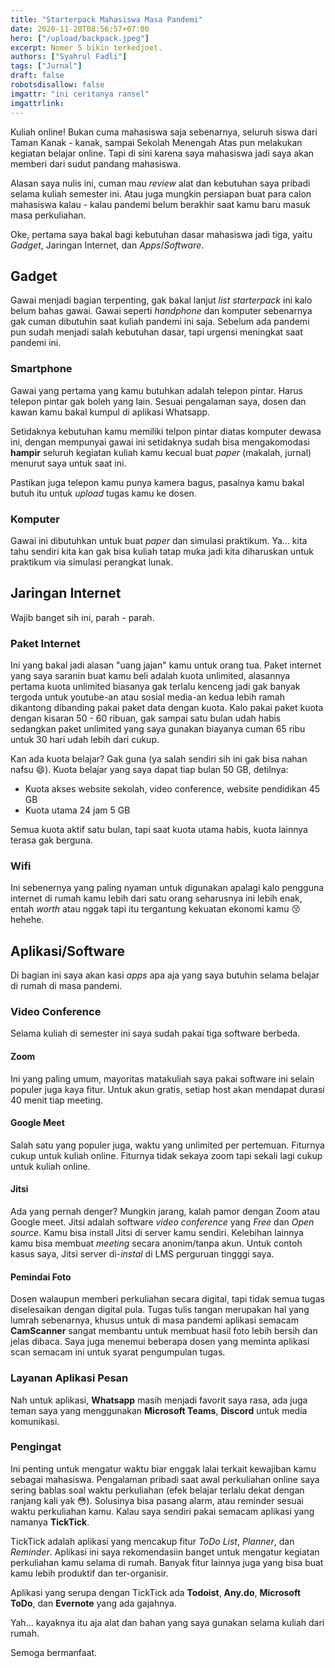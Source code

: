 ```yaml
---
title: "Starterpack Mahasiswa Masa Pandemi"
date: 2020-11-20T08:56:57+07:00
hero: ["/upload/backpack.jpeg"]
excerpt: Nomer 5 bikin terkedjoet.
authors: ["Syahrul Fadli"]
tags: ["Jurnal"]
draft: false
robotsdisallow: false
imgattr: "ini ceritanya ransel"
imgattrlink: 
---
```


Kuliah online! Bukan cuma mahasiswa saja sebenarnya, seluruh siswa dari Taman Kanak - kanak, sampai Sekolah Menengah Atas pun melakukan kegiatan belajar online. Tapi di sini karena saya mahasiswa jadi saya akan memberi dari sudut pandang mahasiswa. 
 
Alasan saya nulis ini, cuman mau *review* alat dan kebutuhan saya pribadi selama kuliah semester ini. Atau juga mungkin persiapan buat para calon mahasiswa kalau - kalau pandemi belum berakhir saat kamu baru masuk masa perkuliahan. 
 
Oke, pertama saya bakal bagi kebutuhan dasar mahasiswa jadi tiga, yaitu *Gadget*, Jaringan Internet, dan *Apps*/*Software*. 
 
## Gadget 
Gawai menjadi bagian terpenting, gak bakal lanjut *list* *starterpack* ini kalo belum bahas gawai. Gawai seperti *handphone* dan komputer sebenarnya gak cuman dibutuhin saat kuliah pandemi ini saja. Sebelum ada pandemi pun sudah menjadi salah kebutuhan dasar, tapi urgensi meningkat saat pandemi ini. 
### Smartphone 
Gawai yang pertama yang kamu butuhkan adalah telepon pintar. Harus telepon pintar gak boleh yang lain. Sesuai pengalaman saya, dosen dan kawan kamu bakal kumpul di aplikasi Whatsapp. 
 
Setidaknya kebutuhan kamu memiliki telpon pintar diatas komputer dewasa ini, dengan mempunyai gawai ini setidaknya sudah bisa mengakomodasi **hampir** seluruh kegiatan kuliah kamu kecual buat *paper* (makalah, jurnal) menurut saya untuk saat ini. 
 
Pastikan juga telepon kamu punya kamera bagus, pasalnya kamu bakal butuh itu untuk *upload* tugas kamu ke dosen. 
### Komputer 
Gawai ini dibutuhkan untuk buat *paper* dan simulasi praktikum. Ya... kita tahu sendiri kita kan gak bisa kuliah tatap muka jadi kita diharuskan untuk praktikum via simulasi perangkat lunak. 
 
## Jaringan Internet 
Wajib banget sih ini, parah - parah. 
### Paket Internet 
Ini yang bakal jadi alasan "uang jajan" kamu untuk orang tua. Paket internet yang saya saranin buat kamu beli adalah kuota unlimited, alasannya pertama kuota unlimited biasanya gak terlalu kenceng jadi gak banyak tergoda untuk youtube-an atau sosial media-an kedua lebih ramah dikantong dibanding pakai paket data dengan kuota. Kalo pakai paket kuota dengan kisaran 50 - 60 ribuan, gak sampai satu bulan udah habis sedangkan paket unlimited yang saya gunakan biayanya cuman 65 ribu untuk 30 hari udah lebih dari cukup. 
 
Kan ada kuota belajar? Gak guna (ya salah sendiri sih ini gak bisa nahan nafsu 😄). Kuota belajar yang saya dapat tiap bulan 50 GB, detilnya: 
* Kuota akses website sekolah, video conference, website pendidikan 45 GB 
* Kuota utama 24 jam 5 GB

Semua kuota aktif satu bulan, tapi saat kuota utama habis, kuota lainnya terasa gak berguna. 
### Wifi 
Ini sebenernya yang paling nyaman untuk digunakan apalagi kalo pengguna internet di rumah kamu lebih dari satu orang seharusnya ini lebih enak, entah *worth* atau nggak tapi itu tergantung kekuatan ekonomi kamu 😚 hehehe. 
 
## Aplikasi/Software 
Di bagian ini saya akan kasi *apps* apa aja yang saya butuhin selama belajar di rumah di masa pandemi. 
### Video Conference 
Selama kuliah di semester ini saya sudah pakai tiga software berbeda. 
#### Zoom 
Ini yang paling umum, mayoritas matakuliah saya pakai software ini selain populer juga kaya fitur. 
Untuk akun gratis, setiap host akan mendapat durasi 40 menit tiap meeting. 
#### Google Meet 
Salah satu yang populer juga, waktu yang unlimited per pertemuan. Fiturnya cukup untuk kuliah online. Fiturnya tidak sekaya zoom tapi sekali lagi cukup untuk kuliah online. 
#### Jitsi 
Ada yang pernah denger? Mungkin jarang, kalah pamor dengan Zoom atau Google meet. Jitsi adalah software *video conference* yang *Free* dan *Open source*. Kamu bisa install Jitsi di server kamu sendiri. Kelebihan lainnya kamu bisa membuat *meeting* secara anonim/tanpa akun. Untuk contoh kasus saya, Jitsi server di-*instal* di LMS perguruan tingggi saya. 
#### Pemindai Foto 
Dosen walaupun memberi perkuliahan secara digital, tapi tidak semua tugas diselesaikan dengan digital pula. Tugas tulis tangan merupakan hal yang lumrah sebenarnya, khusus untuk di masa pandemi aplikasi semacam **CamScanner** sangat membantu untuk membuat hasil foto lebih bersih dan jelas dibaca. Saya juga menemui beberapa dosen yang meminta aplikasi scan semacam ini untuk syarat pengumpulan tugas. 
### Layanan Aplikasi Pesan 
Nah untuk aplikasi, **Whatsapp** masih menjadi favorit saya rasa, ada juga teman saya yang menggunakan **Microsoft Teams**, **Discord** untuk media komunikasi. 
### Pengingat 
Ini penting untuk mengatur waktu biar enggak lalai terkait kewajiban kamu sebagai mahasiswa. Pengalaman pribadi saat awal perkuliahan online saya sering bablas soal waktu perkuliahan (efek belajar terlalu dekat dengan ranjang kali yak 😳). Solusinya bisa pasang alarm, atau reminder sesuai waktu perkuliahan kamu. Kalau saya sendiri pakai semacam aplikasi yang namanya **TickTick**. 
 
TickTick adalah aplikasi yang mencakup fitur *ToDo List*, *Planner*, dan *Reminder*. Aplikasi ini saya rekomendasiin banget untuk mengatur kegiatan perkuliahan kamu selama di rumah. Banyak fitur lainnya juga yang bisa buat kamu lebih produktif dan ter-organisir. 
 
Aplikasi yang serupa dengan TickTick ada **Todoist**, **Any.do**, **Microsoft ToDo**, dan **Evernote** yang ada gajahnya. 
 
Yah... kayaknya itu aja alat dan bahan yang saya gunakan selama kuliah dari rumah. 
 
Semoga bermanfaat.
